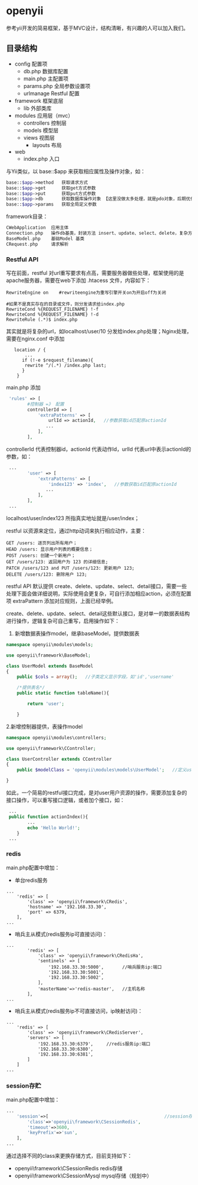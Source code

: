 # openyii
参考yii开发的简易框架，基于MVC设计，结构清晰，有兴趣的人可以加入我们。

## 目录结构
- config   配置项
   - db.php 数据库配置
   - main.php 主配置项
   - params.php 全局参数设置项
   - urlmanage Restful 配置
- framework  框架底层
   - lib 外部类库
- modules 应用层（mvc） 
    - controllers 控制层
    - models 模型层
    - views 视图层
        - layouts 布局
- web
    - index.php  入口

与Yii类似，以 base::$app 来获取相应属性及操作对象，如：
```php
base::$app->method   获取请求方式
base::$app->get      获取get方式参数
base::$app->put      获取put方式参数
base::$app->db       获取数据库操作对象 【这里没做太多处理，就是pdo对象，后期优化】
base::$app->params   获取全局定义参数
```

framework目录：
```php
CWebApplication  应用主体
Connection.php   操作db基类，封装方法 insert、update、select、delete，复杂方法待补充
BaseModel.php    基础Model 基类
CRequest.php     请求解析
```

### Restful API

写在前面，restful 对url重写要求有点高，需要服务器做些处理，框架使用的是apache服务器，需要在web下添加 .htacess 文件，内容如下：
```shell
RewriteEngine on    #rewriteengine为重写引擎开关on为开启off为关闭

#如果不是真实存在的目录或文件，则分发请求给index.php
RewriteCond %{REQUEST_FILENAME} !-f
RewriteCond %{REQUEST_FILENAME} !-d
RewriteRule (.*)$ index.php
```
其实就是将复杂的url，如localhost/user/10 分发给index.php处理；Nginx处理，需要在nginx.conf 中添加
```$xslt
   location / {
       ...
      if (!-e $request_filename){
       rewrite ^/(.*) /index.php last;
      }
    }
```

main.php 添加
```php
 'rules' => [
        #控制器 =》 配置
        controllerId => [
            'extraPatterns' => [
                urlId => actionId,   //参数获取id匹配原actionId
               ...
            ],
        ],
```
controllerId 代表控制器id，actionId 代表动作Id，urlId 代表url中表示actionId的参数，如：
```php
 ...
        'user' => [
            'extraPatterns' => [
                'index123' => 'index',   //参数获取id匹配原actionId
               ...
            ],
        ],
 ...
```
localhost/user/index123  所指真实地址就是/user/index；

restful 以资源来定位，通过http动词来执行相应动作，主要：
```$xslt
GET /users: 逐页列出所有用户；
HEAD /users: 显示用户列表的概要信息；
POST /users: 创建一个新用户；
GET /users/123: 返回用户为 123 的详细信息;
PATCH /users/123 and PUT /users/123: 更新用户 123;
DELETE /users/123: 删除用户 123;
```
restful API 默认提供 create、delete、update、select、detail接口，需要一些处理下面会做详细说明，实际使用会更复杂，可自行添加相应action，必须在配置项 extraPattern 添加对应规则，上面已经举例。

create、delete、update、select、detail这些默认接口，是对单一的数据表结构进行操作，逻辑复杂可自己重写，启用操作如下：
1. 新增数据表操作model，继承baseModel，提供数据表
```php
namespace openyii\modules\models;

use openyii\framework\BaseModel;

class UserModel extends BaseModel
{
    public $cols = array();   //子类定义显示字段，如'id','username'

    /*提供表名*/
    public static function tableName(){

        return 'user';

    }
```
2.新增控制器提供，表操作model
```php
namespace openyii\modules\controllers;

use openyii\framework\CController;

class UserController extends CController
{
    public $modelClass = 'openyii\modules\models\UserModel';   //定义user操作model

}
```

如此，一个简易的restful接口完成，是对user用户资源的操作，需要添加复杂的接口操作，可以重写接口逻辑，或者加个接口，如：
```php
 ...
 public function actionIndex(){
        ...
        echo 'Hello World!';
    }
 ...
```
### redis
main.php配置中增加：
- 单台redis服务
```
...
    'redis' => [
        'class' => 'openyii\framework\CRedis',
        'hostname' => '192.168.33.30',
        'port' => 6379,
    ],
...
```
- 哨兵主从模式(redis服务ip可直接访问)：
```
...
        'redis' => [
            'class' => 'openyii\framework\CRedisHa',
            'sentinels' => [
                '192.168.33.30:5000',       //哨兵服务ip:端口
                '192.168.33.30:5001',
                '192.168.33.30:5002',
            ],
            'masterName'=>'redis-master',   //主机名称
        ],
...
```
- 哨兵主从模式(redis服务ip不可直接访问，ip映射访问)：
```
...
    'redis' => [
        'class' => 'openyii\framework\CRedisServer',
        'servers' => [
            '192.168.33.30:6379',     //redis服务ip:端口
            '192.168.33.30:6380',
            '192.168.33.30:6381',
        ]
    ]
...
```

### session存贮
main.php配置中增加：
```php
...
    'session'=>[                                            //session存贮
        'class'=>'openyii\framework\CSessionRedis',
        'timeout'=>3600,
        'keyPrefix'=>'sun',
    ],
...
```
 通过选择不同的class来更换存储方式，目前支持如下：
 - openyii\framework\CSessionRedis redis存储
 - openyii\framework\CSessionMysql mysql存储（规划中）
  





    
    
    
    